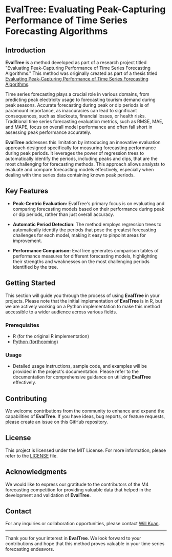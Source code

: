 # EvalTree: Evaluating Peak-Capturing Performance of Time Series Forecasting Algorithms

## Introduction

**EvalTree** is a method developed as part of a research project titled "Evaluating Peak-Capturing Performance of Time Series Forecasting Algorithms." This method was originally created as part of a thesis titled [Evaluating Peak-Capturing Performance of Time Series Forecasting Algorithms](https://ndltd.ncl.edu.tw/cgi-bin/gs32/gsweb.cgi/login?o=dnclcdr&s=id=%22108NTHU5836014%22.&searchmode=basic).

Time series forecasting plays a crucial role in various domains, from predicting peak electricity usage to forecasting tourism demand during peak seasons. Accurate forecasting during peak or dip periods is of paramount importance, as inaccuracies can lead to significant consequences, such as blackouts, financial losses, or health risks. Traditional time series forecasting evaluation metrics, such as RMSE, MAE, and MAPE, focus on overall model performance and often fall short in assessing peak performance accurately.

**EvalTree** addresses this limitation by introducing an innovative evaluation approach designed specifically for measuring forecasting performance during peak periods. It leverages the power of regression trees to automatically identify the periods, including peaks and dips, that are the most challenging for forecasting methods. This approach allows analysts to evaluate and compare forecasting models effectively, especially when dealing with time series data containing known peak periods.

## Key Features

- **Peak-Centric Evaluation:** EvalTree's primary focus is on evaluating and comparing forecasting models based on their performance during peak or dip periods, rather than just overall accuracy.

- **Automatic Period Detection:** The method employs regression trees to automatically identify the periods that pose the greatest forecasting challenges for each model, making it easy to pinpoint areas for improvement.

- **Performance Comparison:** EvalTree generates comparison tables of performance measures for different forecasting models, highlighting their strengths and weaknesses on the most challenging periods identified by the tree.

## Getting Started

This section will guide you through the process of using **EvalTree** in your projects. Please note that the initial implementation of **EvalTree** is in R, but we are actively working on a Python implementation to make this method accessible to a wider audience across various fields.

### Prerequisites

- R (for the original R implementation)
- [Python (forthcoming)](link_to_python_implementation)

### Usage

- Detailed usage instructions, sample code, and examples will be provided in the project's documentation. Please refer to the documentation for comprehensive guidance on utilizing **EvalTree** effectively.

## Contributing

We welcome contributions from the community to enhance and expand the capabilities of **EvalTree**. If you have ideas, bug reports, or feature requests, please create an issue on this GitHub repository.

## License

This project is licensed under the MIT License. For more information, please refer to the [LICENSE](LICENSE) file.

## Acknowledgments

We would like to express our gratitude to the contributors of the M4 forecasting competition for providing valuable data that helped in the development and validation of **EvalTree**.

## Contact

For any inquiries or collaboration opportunities, please contact [Will Kuan](mailto:will.kuan@iss.nthu.edu.tw).

---

Thank you for your interest in **EvalTree**. We look forward to your contributions and hope that this method proves valuable in your time series forecasting endeavors.

